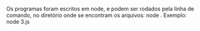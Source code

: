 Os programas foram escritos em node, e podem ser rodados pela linha de comando, no diretório onde se encontram os arquivos: node <nomeDoArquivo>. Exemplo: node 3.js
